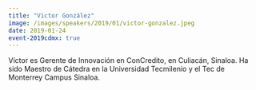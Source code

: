 ```yaml
---
title: "Victor González"
image: /images/speakers/2019/01/victor-gonzalez.jpeg
date: 2019-01-24
event-2019cdmx: true
---
```


Víctor es Gerente de Innovación en ConCredito, en Culiacán, Sinaloa. Ha sido Maestro de Cátedra en la Universidad Tecmilenio y el Tec de Monterrey Campus Sinaloa.